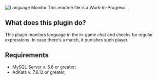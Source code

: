 ![Language Monitor](http://lichtzeit.altervista.org/cdn/resources/frostix.com/plugins/LanguageMonitor.png)
This readme file is a Work-In-Progress.

## What does this plugin do?
This plugin monitors language in the in-game chat and checks for regular expressions. In case there's a match, it punishes such player.

## Requirements
- MySQL Server v. 5.6 or greater;
- AdKats v. 7.6.12 or greater;
